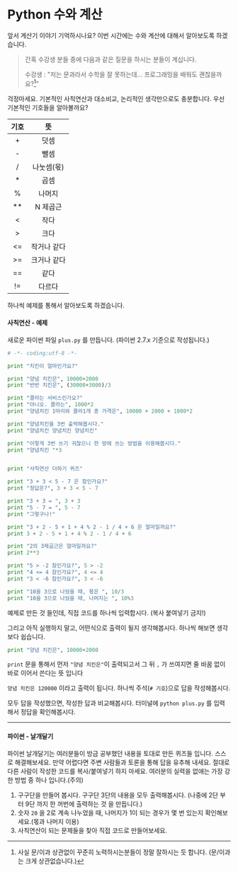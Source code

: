 # Python 수와 계산

앞서 계산기 이야기 기억하시나요? 이번 시간에는 수와 계산에 대해서 알아보도록 하겠습니다.

> 간혹 수강생 분들 중에 다음과 같은 질문을 하시는 분들이 계십니다.
>
> 수강생 : "저는 문과라서 수학을 잘 못하는데... 프로그래밍을 배워도 괜찮을까요?[^1]"

걱정마세요. 기본적인 사칙연산과 대소비교, 논리적인 생각만으로도 충분합니다. 우선 기본적인 기호들을 알아볼까요?

| **기호** | **뜻** |
| :---: | :---: |
| + | 덧셈 |
| - | 뺄셈 |
| / | 나눗셈\(몫\) |
| \* | 곱셈 |
| % | 나머지 |
| \*\* | N 제곱근 |
| &lt; | 작다 |
| &gt; | 크다 |
| &lt;= | 작거나 같다 |
| &gt;= | 크거나 같다 |
| == | 같다 |
| != | 다르다 |

하나씩 예제를 통해서 알아보도록 하겠습니다.

#### 사칙연산 - 예제

새로운 파이썬 파일 `plus.py` 를 만듭니다. \(파이썬 2.7.x 기준으로 작성됩니다.\)

```py
# -*- coding:utf-8 -*-

print "치킨이 얼마인가요?"

print "양념 치킨은", 10000+2000
print "반반 치킨은", (30000+3000)/3

print "콜라는 서비스인가요?"
print "아니오. 콜라는", 1000*2
print "양념치킨 1마리와 콜라1개 총 가격은", 10000 + 2000 + 1000*2

print "양념치킨을 3번 출력해봅시다."
print "양념치킨 양념치킨 양념치킨"

print "이렇게 3번 쓰기 귀찮으니 한 방에 쓰는 방법을 이용해봅시다."
print "양념치킨 "*3


print "사칙연산 더하기 퀴즈"

print "3 + 3 < 5 - 7 은 참인가요?"
print "정답은?", 3 + 3 < 5 - 7

print "3 + 3 = ", 3 + 3
print "5 - 7 = ", 5 - 7
print "그렇구나!"

print "3 + 2 - 5 + 1 + 4 % 2 - 1 / 4 + 6 은 얼마일까요?"
print 3 + 2 - 5 + 1 + 4 % 2 - 1 / 4 + 6

print "2의 3제곱근은 얼마일까요?" 
print 2**3

print "5 > -2 참인가요?", 5 > -2
print "4 <= 4 참인가요?", 4 <= 4
print "3 < -6 참인가요?", 3 < -6

print "10을 3으로 나눴을 때, 몫은 ", 10/3
print "10을 3으로 나눴을 때, 나머지는 ", 10%3

```

예제로 만든 것 들인데, 직접 코드를 하나씩 입력합시다. \(복사 붙여넣기 금지!\)





그리고 아직 실행하지 말고, 어떤식으로 출력이 될지 생각해봅시다. 하나씩 해보면 생각보다 쉽습니다.

```py
print "양념 치킨은", 10000+2000
```

`print` 문을 통해서 먼저 `"양념 치킨은"`이 출력되고서 그 뒤 `,` 가 쓰여지면 줄 바꿈 없이 바로 이어서 쓴다는 뜻 입니다

`양념 치킨은 120000` 이라고 출력이 됩니다. 하나씩 주석\(`# 기호`\)으로 답을 작성해봅시다.



모두 답을 작성했으면, 작성한 답과 비교해봅시다. 터미널에 `python plus.py` 를 입력해서 정답을 확인해봅시다.



---



#### 파이썬 - 날개달기

파이썬 날개달기는 여러분들이 방금 공부했던 내용을 토대로 만든 퀴즈들 입니다. 스스로 해결해보세요. 만약 어렵다면 주변 사람들과 토론을 통해 답을 유추해 내세요. 절대로 다른 사람이 작성한 코드를 복사/붙여넣기 하지 마세요. 여러분의 실력을  없애는 가장 강한 방법 중 하나 입니다.\(주의\)



1. 구구단을 만들어 봅시다. 구구단 3단의 내용을 모두 출력해봅시다. \(나중에 2단 부터 9단 까지 한 꺼번에 출력하는 것 을 만듭니다.\)
2. 숫자 `20` 을 2로 계속 나누었을 때, 나머지가 1이 되는 경우가 몇 번 있는지 확인해보세요.\(몫과 나머지 이용\)
3. 사칙연산이 되는 문제들을 찾아 직접 코드로 만들어보세요.





[^1]: 사실 문/이과 상관없이 꾸준히 노력하시는분들이 정말 잘하시는 듯 합니다. \(문/이과는 크게 상관없습니다.\)

